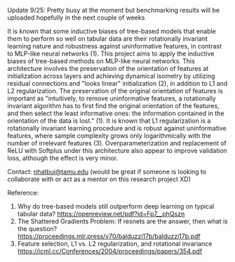 Update 9/25: Pretty busy at the moment but benchmarking results will be uploaded hopefully in the next couple of weeks

It is known that some inductive biases of tree-based models that enable them to perform so well on tabular data are their rotationally invariant learning nature and robustness against uninformative features, in contrast to MLP-like neural networks (1). This project aims to apply the inductive biases of tree-based methods on MLP-like neural networks. This architecture involves the preservation of the orientation of features at initialization across layers and achieving dynamical isometry by utilizing residual connections and "looks linear" initialization (2), in addition to L1 and L2 regularization. The preservation of the original orientation of features is important as "intuitively, to remove uninformative features, a rotationally invariant algorithm has to first find the original orientation of the features, and then select the least informative ones: the information contained in the orientation of the data is lost." (1). It is known that L1 regularization is a rotationally invariant learning procedure and is robust against uninformative features, where sample complexity grows only logarithmically with the number of irrelevant features (3). Overparameterization and replacement of ReLU with Softplus under this architecture also appear to improve validation loss, although the effect is very minor.

Contact: nhatbui@tamu.edu (would be great if someone is looking to collaborate with or act as a mentor on this research project XD)

Reference: 
1) Why do tree-based models still outperform deep learning on typical tabular data? https://openreview.net/pdf?id=Fp7__phQszn
2) The Shattered Gradients Problem: If resnets are the answer, then what is the question? https://proceedings.mlr.press/v70/balduzzi17b/balduzzi17b.pdf
3) Feature selection, L1 vs. L2 regularization, and rotational invariance https://icml.cc/Conferences/2004/proceedings/papers/354.pdf
